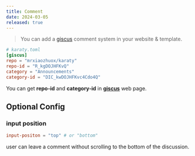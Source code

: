 ```yaml
---
title: Comment
date: 2024-03-05
released: true
---
```


> You can add a [giscus](https://giscus.app) comment system in your website & template.

```toml
# karaty.toml
[giscus]
repo = "mrxiaozhuox/karaty"
repo-id = "R_kgDOJHFKvQ"
category = "Announcements"
category-id = "DIC_kwDOJHFKvc4Cdo4Q"
```

You can get **repo-id** and **category-id** in **[giscus](https://giscus.app)** web page.



## Optional Config

### input position

```toml
input-positon = "top" # or "bottom"
```

user can leave a comment without scrolling to the bottom of the discussion.

